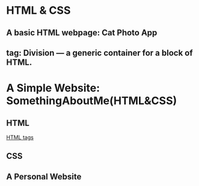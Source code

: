 # HTML & CSS
## A basic HTML webpage: Cat Photo App
## <div> tag: Division — a generic container for a block of HTML. 

# A Simple Website: SomethingAboutMe(HTML&CSS)

## HTML 
[HTML tags](https://htmldog.com/references/html/tags/span/)

## CSS

## A Personal Website
